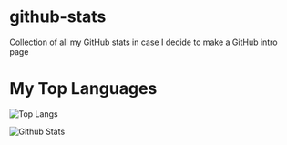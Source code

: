# github-stats
Collection of all my GitHub stats in case I decide to make a GitHub intro page

# My Top Languages
![Top Langs](https://github-readme-stats.vercel.app/api/top-langs/?username=tjgurwara99&langs_count=8)


![Github Stats](https://github-readme-stats.vercel.app/api?username=tjgurwara99&show_icons=true&count_private=true&include_all_commits=true&theme=tokyonight)
